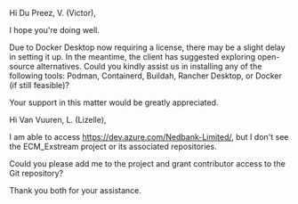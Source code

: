 Hi Du Preez, V. (Victor),

I hope you're doing well.

Due to Docker Desktop now requiring a license, there may be a slight delay in setting it up. In the meantime, the client has suggested exploring open-source alternatives. Could you kindly assist us in installing any of the following tools: Podman, Containerd, Buildah, Rancher Desktop, or Docker (if still feasible)?

Your support in this matter would be greatly appreciated.

Hi Van Vuuren, L. (Lizelle),

I am able to access https://dev.azure.com/Nedbank-Limited/, but I don't see the ECM_Exstream project or its associated repositories.

Could you please add me to the project and grant contributor access to the Git repository?

Thank you both for your assistance.

